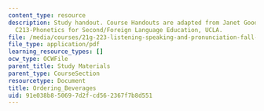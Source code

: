 ```yaml
---
content_type: resource
description: Study handout. Course Handouts are adapted from Janet Goodwin's AP&TESL
  C213-Phonetics for Second/Foreign Language Education, UCLA.
file: /media/courses/21g-223-listening-speaking-and-pronunciation-fall-2004/91e038b850697d2fcd562367f7b8d551_MIT21G_223F04_ordering_bag.pdf
file_type: application/pdf
learning_resource_types: []
ocw_type: OCWFile
parent_title: Study Materials
parent_type: CourseSection
resourcetype: Document
title: Ordering_Beverages
uid: 91e038b8-5069-7d2f-cd56-2367f7b8d551
---
```

